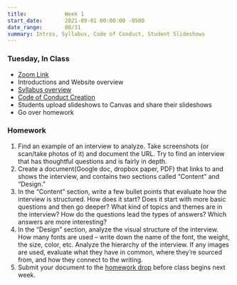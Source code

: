 ```yaml
---
title:            Week 1
start_date:       2021-09-01 00:00:00 -0500
date_range:       08/31
summary: Intros, Syllabus, Code of Conduct, Student Slideshows
---
```


### Tuesday, In Class

- [Zoom Link](https://NewSchool.zoom.us/my/nikafisher)
- Introductions and Website overview
- [Syllabus overview](/syllabus)
- [Code of Conduct Creation](https://paper.dropbox.com/doc/F21-Core-Interaction-1-Code-of-Conduct--BRQjqg9ZzJhM5t5ETNPiRxDvAQ-U7TZMGIuGrpF6EVVfR4c6)
- Students upload slideshows to Canvas and share their slideshows
- Go over homework

### Homework
1. Find an example of an interview to analyze. Take screenshots (or scan/take photos of it) and document the URL. Try to find an interview that has thoughtful questions and is fairly in depth.
2. Create a document(Google doc, dropbox paper, PDF) that links to and shows the interview, and contains two sections called “Content” and “Design.”
3. In the “Content” section, write a few bullet points that evaluate how the interview is structured. How does it start? Does it start with more basic questions and then go deeper? What kind of topics and themes are in the interview? How do the questions lead the types of answers? Which answers are more interesting?
4. In the “Design” section, analyze the visual structure of the interview. How many fonts are used – write down the name of the font, the weight, the size, color, etc. Analyze the hierarchy of the interview. If any images are used, evaluate what they have in common, where they&rsquo;re sourced from, and how they connect to the writing.
5. Submit your document to the [homework drop](https://drive.google.com/drive/folders/1kmLG4L98WP66aRHY0KIzz_0D3q5HEJKc?usp=sharing) before class begins next week.
